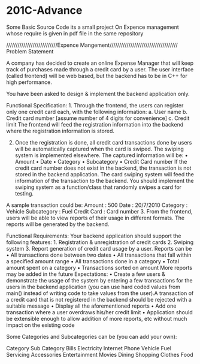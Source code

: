 # 201C-Advance
Some Basic Source Code
 its a small project On Expence management whose require is given in pdf file in the same repository

///////////////////////////Expence Mangement////////////////////////////////////
Problem Statement 
 
A company has decided to create an online Expense Manager that will keep track of purchases made through a credit card by a user. The user interface (called frontend) will be web based, but the backend has to be in C++ for high performance.  
 
You have been asked to design & implement the backend application only.   
 
Functional Specification: 1. Through the frontend, the users can register only one credit card each, with the following information: a. User name b. Credit card number [assume number of 4 digits for convenience] c. Credit limit The frontend will feed the registration information into the backend where the registration information is stored. 
 
2. Once the registration is done, all credit card transactions done by users will be automatically captured when the card is swiped. The swiping system is implemented elsewhere. The captured information will be: • Amount  • Date  • Category • Subcategory • Credit Card number If the credit card number does not exist in the backend, the transaction is not stored in the backend application. The card swiping system will feed the information of the transaction to the backend. You should implement the swiping system as a function/class that randomly swipes a card for testing. 
 
A sample transaction could be: Amount : 500 Date : 20/7/2010 Category  : Vehicle 
Subcategory : Fuel Credit Card : Card number   3. From the frontend, users will be able to view reports of their usage in different formats. The reports will be generated by the backend. 
 
Functional Requirements: Your backend application should support the following features: 1. Registration & unregistration of credit cards 2. Swiping system 3. Report generation of credit card usage by a user. Reports can be  • All transactions done between two dates  • All transactions that fall within a specified amount range • All transactions done in a category • Total amount spent on a category • Transactions sorted on amount  More reports may be added in the future  Expectations: • Create a few users & demonstrate the usage of the system by entering a few transactions for the users in the backend application (you can use hard coded values from main() instead of writing code to take values from the user).A transaction of a credit card that is not registered in the backend should be rejected with a suitable message • Display all the aforementioned reports • Add one transaction where a user overdraws his/her credit limit • Application should be extensible enough to allow addition of more reports, etc without much impact on the existing code 

Some Categories and Subcategories can be (you can add your own): 
 
Category           Sub Category 
Bills              Electricity 
                    Internet 
                    Phone 
Vehicle             Fuel 
                    Servicing 
                    Accessories 
Entertainment       Movies 
                    Dining 
Shopping            Clothes 
                    Food 
